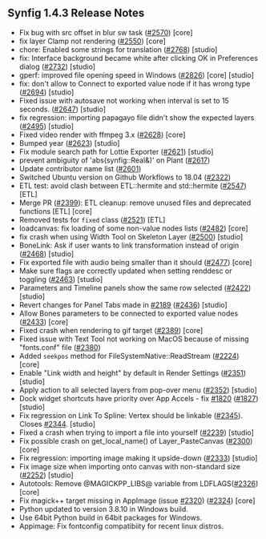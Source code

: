 ## Synfig 1.4.3 Release Notes

- Fix bug with src offset in blur sw task ([#2570](https://github.com/synfig/synfig/issues/2570)) [core]
- fix layer Clamp not rendering ([#2550](https://github.com/synfig/synfig/issues/2550)) [core]
- chore: Enabled some strings for translation ([#2768](https://github.com/synfig/synfig/issues/2768)) [studio]
- fix: Interface background became white after clicking OK in Preferences dialog ([#2732](https://github.com/synfig/synfig/issues/2732)) [studio]
- gperf: improved file opening speed in Windows ([#2826](https://github.com/synfig/synfig/issues/2826)) [core] [studio]
- fix: don't allow to Connect to exported value node if it has wrong type ([#2694](https://github.com/synfig/synfig/issues/2694)) [studio]
- Fixed issue with autosave not working when interval is set to 15 seconds. ([#2647](https://github.com/synfig/synfig/issues/2647)) [studio]
- fix regression: importing papagayo file didn't show the expected layers ([#2495](https://github.com/synfig/synfig/issues/2495)) [studio]
- Fixed video render with ffmpeg 3.x ([#2628](https://github.com/synfig/synfig/issues/2628)) [core]
- Bumped year ([#2623](https://github.com/synfig/synfig/issues/2623)) [studio]
- Fix module search path for Lottie Exporter ([#2621](https://github.com/synfig/synfig/issues/2621)) [studio]
- prevent ambiguity of 'abs(synfig::Real&)' on Plant ([#2617](https://github.com/synfig/synfig/issues/2617))
- Update contributor name list ([#2601](https://github.com/synfig/synfig/issues/2601))
- Switched Ubuntu version on Github Workflows to 18.04 ([#2322](https://github.com/synfig/synfig/issues/2322))
- ETL test: avoid clash between ETL::hermite and std::hermite ([#2547](https://github.com/synfig/synfig/issues/2547)) [ETL]
- Merge PR ([#2399](https://github.com/synfig/synfig/issues/2399)): ETL cleanup: remove unused files and deprecated functions [ETL] [core]
- Removed tests for `fixed` class ([#2521](https://github.com/synfig/synfig/issues/2521)) [ETL]
- loadcanvas: fix loading of some non-value nodes lists ([#2482](https://github.com/synfig/synfig/issues/2482)) [core]
- fix crash when using Width Tool on Skeleton Layer ([#2500](https://github.com/synfig/synfig/issues/2500)) [studio]
- BoneLink: Ask if user wants to link transformation instead of origin ([#2468](https://github.com/synfig/synfig/issues/2468)) [studio]
- Fix exported file with audio being smaller than it should ([#2477](https://github.com/synfig/synfig/issues/2477)) [core]
- Make sure flags are correctly updated when setting renddesc or toggling ([#2463](https://github.com/synfig/synfig/issues/2463)) [studio]
- Parameters and Timeline panels show the same row selected ([#2422](https://github.com/synfig/synfig/issues/2422)) [studio]
- Revert changes for Panel Tabs made in [#2189](https://github.com/synfig/synfig/issues/2189) ([#2436](https://github.com/synfig/synfig/issues/2436)) [studio]
- Allow Bones parameters to be connected to exported value nodes ([#2433](https://github.com/synfig/synfig/issues/2433)) [core]
- Fixed crash when rendering to gif target ([#2389](https://github.com/synfig/synfig/issues/2389)) [core]
- Fixed issue with Text Tool not working on MacOS because of missing "fonts.conf" file ([#2380](https://github.com/synfig/synfig/issues/2380))
- Added `seekpos` method for FileSystemNative::ReadStream ([#2224](https://github.com/synfig/synfig/issues/2224)) [core]
- Enable "Link width and height" by default in Render Settings ([#2351](https://github.com/synfig/synfig/issues/2351)) [studio]
- Apply action to all selected layers from pop-over menu ([#2352](https://github.com/synfig/synfig/issues/2352)) [studio]
- Dock widget shortcuts have priority over App Accels - fix [#1820](https://github.com/synfig/synfig/issues/1820) ([#1827](https://github.com/synfig/synfig/issues/1827)) [studio]
- Fix regression on Link To Spline: Vertex should be linkable ([#2345](https://github.com/synfig/synfig/issues/2345)). Closes [#2344](https://github.com/synfig/synfig/issues/2344). [studio]
- Fixed a crash when trying to import a file into yourself ([#2239](https://github.com/synfig/synfig/issues/2239)) [studio]
- Fix possible crash on get_local_name() of Layer_PasteCanvas ([#2300](https://github.com/synfig/synfig/issues/2300)) [core]
- Fix regression: importing image making it upside-down ([#2333](https://github.com/synfig/synfig/issues/2333)) [studio]
- Fix image size when importing onto canvas with non-standard size ([#2252](https://github.com/synfig/synfig/issues/2252)) [studio]
- Autotools: Remove @MAGICKPP_LIBS@ variable from LDFLAGS([#2326](https://github.com/synfig/synfig/issues/2326)) [core]
- Fix magick++ target missing in AppImage (issue [#2320](https://github.com/synfig/synfig/issues/2320)) ([#2324](https://github.com/synfig/synfig/issues/2324)) [core]
- Python updated to version 3.8.10 in Windows build.
- Use 64bit Python build in 64bit packages for Windows.
- Appimage: Fix fontconfig compatibiity for recent linux distros.
